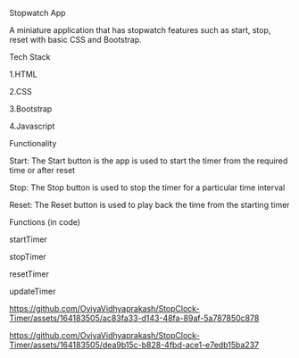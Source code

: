 Stopwatch App


A miniature application that has stopwatch features such as start, stop, reset with basic CSS and Bootstrap.

Tech Stack


1.HTML

2.CSS

3.Bootstrap

4.Javascript

Functionality


Start: The Start button is the app is used to start the timer from the required time or after reset

Stop: The Stop button is used to stop the timer for a particular time interval

Reset: The Reset button is used to play back the time from the starting timer

Functions (in code)


startTimer

stopTimer

resetTimer

updateTimer



https://github.com/OviyaVidhyaprakash/StopClock-Timer/assets/164183505/ac83fa33-d143-48fa-89af-5a787850c878

https://github.com/OviyaVidhyaprakash/StopClock-Timer/assets/164183505/dea9b15c-b828-4fbd-ace1-e7edb15ba237
